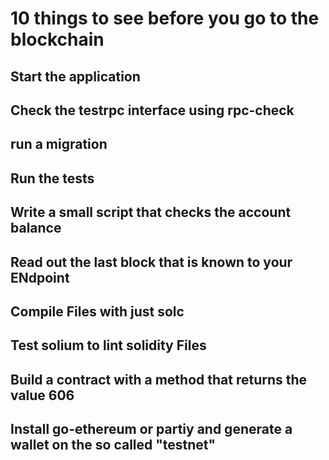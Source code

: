 # 10 things to see before you go to the blockchain

## Start the application

## Check the testrpc interface using rpc-check

## run a migration

## Run the tests

## Write a small script that checks the account balance

## Read out the last block that is known to your ENdpoint

## Compile Files with just solc

## Test solium to lint solidity Files

## Build a contract with a method that returns the value 606

## Install go-ethereum or partiy and generate a wallet on the so called "testnet"
